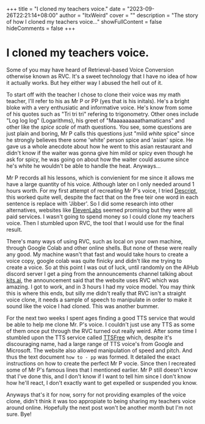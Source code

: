 +++
title = "I cloned my teachers voice."
date = "2023-09-26T22:21:14+08:00"
author = "ItxWeird"
cover = ""
description = "The story of how I cloned my teachers voice..."
showFullContent = false
hideComments = false
+++

# I cloned my teachers voice.
Some of you may have heard of Retrieval-based Voice Conversion otherwise known as RVC. It's a sweet technology that I have no idea of how it actually works. But hey either way I abused the hell out of it. 

To start off with the teacher I chose to clone their voice was my math teacher, I'll refer to his as Mr P or PP (yes that is his initals). He's a bright bloke with a very enthusiatic and informative voice. He's know from some of his quotes such as "Tri tri tri" refering to trigonometry. Other ones include "Log log log" (Logarithms), his greet of "Maaaaaaaaathamaticans" and other like the *spice scale* of math questions. You see, some questions are just plain and boring, Mr P calls this questions just "mild *white* spice" since he strongly believes there some 'white' person spice and 'asian' spice. He gave us a whole anecdote about how he went to this asian restaurant and didn't know if the waiter was gonna give him mild or spicy even though he ask for spicy, he was going on about how the waiter could assume since he's white he wouldn't be able to handle the heat. Anyways...

Mr P records all his lessons, which is convienient for me since it allows me have a large quantity of his voice. Although later on I only needed around 1 hours worth. For my first attempt of recreating Mr P's voice, I tried [Descript](https://www.descript.com/overdub), this worked quite well, despite the fact that on the free teir one word in each sentence is replace with 'Jibber'. So I did some research into other alternatives, websites like [ElevenLabs](https://elevenlabs.io/) seemed promising but they were all paid services. I wasn't going to spend money so I could clone my teachers voice. Then I stumbled upon RVC, the tool that I would use for the final result.

There's many ways of using RVC, such as local on your own machine, through Google Colab and other online shells. But none of these were really any good. My machine wasn't that fast and would take hours to create a voice copy, google colab was quite finicky and didn't like me trying to create a voice. So at this point I was out of luck, until randomly on the AIHub discord server I get a ping from the announcements channel talking about [kits.ai](https://www.kits.ai/), the announcement said that the website uses RVC which was amazing. I got to work, and in 3 hours I had my voice model. You may think this is where this ends, but silly me didn't really that RVC isn't a straight voice clone, it needs a sample of speech to manipulate in order to make it sound like the voice I had cloned. This was another bummer.

For the next two weeks I spent ages finding a good TTS service that would be able to help me clone Mr. P's voice. I couldn't just use any TTS as some of them once put through the RVC turned out really weird. After some time I stumbled upon the TTS service called [TTSFree](https://ttsfree.com/text-to-speech) which, despite it's discouraging name, had a large range of TTS voice's from Google and Microsoft. The website also allowed manipulation of speed and pitch. And thus the text document `how to - pp` was formed. It detailed the exact instructions on how to create the perfect Mr P vocie. Since then I recreated some of Mr P's famous lines that I mentioned earlier. Mr P still doesn't know that I've done this, and I don't know if I want to tell him since I don't know how he'll react, I don't exactly want to get expelled or suspended you know. 

Anyways that's it for now, sorry for not providing examples of the voice clone, didn't think it was too appropiate to being sharing my teachers voice around online. Hopefully the next post won't be another month but I'm not sure. Bye!